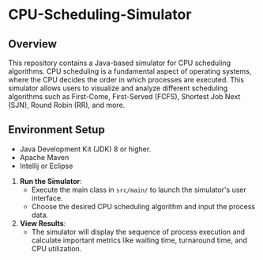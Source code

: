 # CPU-Scheduling-Simulator

## Overview

This repository contains a Java-based simulator for CPU scheduling algorithms. CPU scheduling is a fundamental aspect of operating systems, where the CPU decides the order in which processes are executed. This simulator allows users to visualize and analyze different scheduling algorithms such as First-Come, First-Served (FCFS), Shortest Job Next (SJN), Round Robin (RR), and more. 


## Environment Setup

- Java Development Kit (JDK) 8 or higher.
- Apache Maven
- Intellij or Eclipse

1. **Run the Simulator**:
   - Execute the main class in `src/main/` to launch the simulator's user interface.
   - Choose the desired CPU scheduling algorithm and input the process data.
2. **View Results**:
   - The simulator will display the sequence of process execution and calculate important metrics like waiting time, turnaround time, and CPU utilization.



